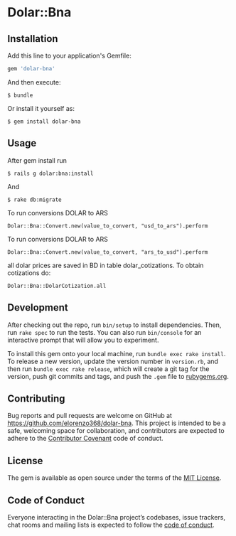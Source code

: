 # Dolar::Bna


## Installation

Add this line to your application's Gemfile:

```ruby
gem 'dolar-bna'
```

And then execute:

    $ bundle

Or install it yourself as:

    $ gem install dolar-bna

## Usage

After gem install run

    $ rails g dolar:bna:install

And

    $ rake db:migrate

To run conversions DOLAR to ARS

    Dolar::Bna::Convert.new(value_to_convert, "usd_to_ars").perform

To run conversions DOLAR to ARS

    Dolar::Bna::Convert.new(value_to_convert, "ars_to_usd").perform

all dolar prices are saved in BD in table dolar_cotizations. To obtain cotizations do:

    Dolar::Bna::DolarCotization.all


## Development

After checking out the repo, run `bin/setup` to install dependencies. Then, run `rake spec` to run the tests. You can also run `bin/console` for an interactive prompt that will allow you to experiment.

To install this gem onto your local machine, run `bundle exec rake install`. To release a new version, update the version number in `version.rb`, and then run `bundle exec rake release`, which will create a git tag for the version, push git commits and tags, and push the `.gem` file to [rubygems.org](https://rubygems.org).

## Contributing

Bug reports and pull requests are welcome on GitHub at https://github.com/elorenzo368/dolar-bna. This project is intended to be a safe, welcoming space for collaboration, and contributors are expected to adhere to the [Contributor Covenant](http://contributor-covenant.org) code of conduct.

## License

The gem is available as open source under the terms of the [MIT License](https://opensource.org/licenses/MIT).

## Code of Conduct

Everyone interacting in the Dolar::Bna project’s codebases, issue trackers, chat rooms and mailing lists is expected to follow the [code of conduct](https://github.com/[USERNAME]/dolar-bna/blob/master/CODE_OF_CONDUCT.md).
